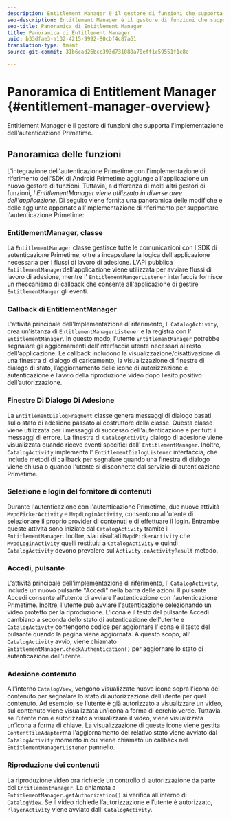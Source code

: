 ```yaml
---
description: Entitlement Manager è il gestore di funzioni che supporta l'implementazione dell'autenticazione Primetime.
seo-description: Entitlement Manager è il gestore di funzioni che supporta l'implementazione dell'autenticazione Primetime.
seo-title: Panoramica di Entitlement Manager
title: Panoramica di Entitlement Manager
uuid: b33dfae3-a132-4215-9992-80cbf4c87a61
translation-type: tm+mt
source-git-commit: 31b6cad26bcc393d731080a70eff1c59551f1c8e

---
```



# Panoramica di Entitlement Manager {#entitlement-manager-overview}

Entitlement Manager è il gestore di funzioni che supporta l&#39;implementazione dell&#39;autenticazione Primetime.

## Panoramica delle funzioni

L&#39;integrazione dell&#39;autenticazione Primetime con l&#39;implementazione di riferimento dell&#39;SDK di Android Primetime aggiunge all&#39;applicazione un nuovo gestore di funzioni. Tuttavia, a differenza di molti altri gestori di funzioni, *l&#39;EntitlementManager viene utilizzato in diverse aree dell&#39;applicazione*. Di seguito viene fornita una panoramica delle modifiche e delle aggiunte apportate all&#39;implementazione di riferimento per supportare l&#39;autenticazione Primetime:

### EntitlementManager, classe

La `EntitlementManager` classe gestisce tutte le comunicazioni con l&#39;SDK di autenticazione Primetime, oltre a incapsulare la logica dell&#39;applicazione necessaria per i flussi di lavoro di adesione. L&#39;API pubblica `EntitlementManager`dell&#39;applicazione viene utilizzata per avviare flussi di lavoro di adesione, mentre l&#39; `EntitlementMangerListener` interfaccia fornisce un meccanismo di callback che consente all&#39;applicazione di gestire `EntitlementManger` gli eventi.

### Callback di EntitlementManager

L&#39;attività principale dell&#39;Implementazione di riferimento, l&#39; `CatalogActivity`, crea un&#39;istanza di `EntitlementManagerListener` e la registra con l&#39; `EntitlementManager`. In questo modo, l&#39;utente `EntitlementManager` potrebbe segnalare gli aggiornamenti dell&#39;interfaccia utente necessari al resto dell&#39;applicazione. Le callback includono la visualizzazione/disattivazione di una finestra di dialogo di caricamento, la visualizzazione di finestre di dialogo di stato, l’aggiornamento delle icone di autorizzazione e autenticazione e l’avvio della riproduzione video dopo l’esito positivo dell’autorizzazione.

### Finestre Di Dialogo Di Adesione

La `EntitlementDialogFragment` classe genera messaggi di dialogo basati sullo stato di adesione passato al costruttore della classe. Questa classe viene utilizzata per i messaggi di successo dell&#39;autenticazione e per tutti i messaggi di errore. La finestra di `CatalogActivity` dialogo di adesione viene visualizzata quando riceve eventi specifici dall&#39; `EntitlementManager`. Inoltre, `CatalogActivity` implementa l&#39; `EntitlementDialogListener` interfaccia, che include metodi di callback per segnalare quando una finestra di dialogo viene chiusa o quando l&#39;utente si disconnette dal servizio di autenticazione Primetime.

### Selezione e login del fornitore di contenuti

Durante l&#39;autenticazione con l&#39;autenticazione Primetime, due nuove attività `MvpdPickerActivity` e `MvpdLoginActivity`, consentono all&#39;utente di selezionare il proprio provider di contenuti e di effettuare il login. Entrambe queste attività sono iniziate dal `CatalogActivity` tramite il `EntitlementManager`. Inoltre, sia i risultati `MvpdPickerActivity` che `MvpdLoginActivity` quelli restituiti a `CatalogActivity` e quindi `CatalogActivity` devono prevalere sul `Activity.onActivityResult` metodo.

### Accedi, pulsante

L&#39;attività principale dell&#39;implementazione di riferimento, l&#39; `CatalogActivity`, include un nuovo pulsante &quot;Accedi&quot; nella barra delle azioni. Il pulsante Accedi consente all&#39;utente di avviare l&#39;autenticazione con l&#39;autenticazione Primetime. Inoltre, l&#39;utente può avviare l&#39;autenticazione selezionando un video protetto per la riproduzione. L&#39;icona e il testo del pulsante Accedi cambiano a seconda dello stato di autenticazione dell&#39;utente e `CatalogActivity` contengono codice per aggiornare l&#39;icona e il testo del pulsante quando la pagina viene aggiornata. A questo scopo, all&#39; `CatalogActivity` avvio, viene chiamato `EntitlementManager.checkAuthentication()` per aggiornare lo stato di autenticazione dell&#39;utente.

### Adesione contenuto

All&#39;interno `CatalogView`, vengono visualizzate nuove icone sopra l&#39;icona del contenuto per segnalare lo stato di autorizzazione dell&#39;utente per quel contenuto. Ad esempio, se l’utente è già autorizzato a visualizzare un video, sul contenuto viene visualizzata un’icona a forma di cerchio verde. Tuttavia, se l’utente non è autorizzato a visualizzare il video, viene visualizzata un’icona a forma di chiave. La visualizzazione di queste icone viene gestita `ContentTileAdapter`ma l&#39;aggiornamento del relativo stato viene avviato dal `CatalogActivity` momento in cui viene chiamato un callback nel `EntitlementManagerListener` pannello.

### Riproduzione dei contenuti

La riproduzione video ora richiede un controllo di autorizzazione da parte del `EntitlementManager`. La chiamata a `EntitlementManager.getAuthorization()` si verifica all&#39;interno di `CatalogView`. Se il video richiede l’autorizzazione e l’utente è autorizzato, `PlayerActivity` viene avviato dall’ `CatalogActivity`.

